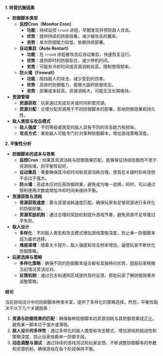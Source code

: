 **1. 阵营抗衡因素**

* **防御脚本类型**
  * **监控Cron（Monitor Cron）**
    * **功能**：持续监控 `crond` 进程，早期发现并预防敌人攻击。
    * **优势**：提供持续的防御效果，减少被攻击的概率。
    * **劣势**：单次防御能力较低，依赖持续部署。
  * **自动重启（Auto Restart）**
    * **功能**：在 `crond` 进程被攻击后自动重启，快速恢复运行。
    * **优势**：提供即时的防御反应，减少停机时间。
    * **劣势**：可能有冷却时间或资源消耗较高，限制使用频率。
  * **防火墙（Firewall）**
    * **功能**：阻挡敌人的攻击，减少受到的伤害。
    * **优势**：高效的防御能力，能够大面积抵御攻击。
    * **劣势**：部署成本较高，资源消耗大，可能无法长期维持。
* **资源管理**
  * **资源获取**：玩家通过完成任务或时间积累资源。
  * **资源分配**：合理分配资源用于不同防御脚本的部署，影响防御效果和持久性。
* **敌人类型与攻击模式**
  * **敌人强度**：不同等级或类型的敌人具有不同的攻击能力和频率。
  * **攻击方式**：某些敌人可能专门针对某种防御脚本，增加游戏策略深度。

**2. 平衡性分析**

* **防御脚本的成本与效果**
  * **监控Cron**：如果其资源消耗与防御效果匹配，能够保证持续防御而不至于资源枯竭，则平衡性较好。
  * **自动重启**：需要确保其冷却时间和资源消耗合理，使其在关键时刻有效但不会过于强大。
  * **防火墙**：高成本应对应高防御效果，避免成为唯一选择。同时，可以通过限制使用次数或增加冷却时间来维持平衡。
* **资源获取与消耗**
  * **资源获取速度**：需与资源消耗速度匹配，确保玩家有足够资源进行多样化的防御部署。
  * **资源奖励机制**：通过合理的奖励机制提升游戏节奏，避免资源不足导致过早失败。
* **敌人设计**
  * **多样化**：不同敌人类型和攻击模式增加游戏策略深度，防止单一防御脚本成为最优选择。
  * **难度递增**：随着关卡提升，敌人强度和攻击频率增加，逼使玩家不断优化防御策略。
* **玩家选择与策略**
  * **多样化策略**：确保不同的防御脚本组合都有其独特的优势，鼓励玩家根据当前情况灵活应对。
  * **反馈机制**：通过日志和通知区域提供及时反馈，帮助玩家了解防御效果并调整策略。

**结论**

当前游戏设计中的防御脚本种类丰富，提供了多样化的策略选择。然而，平衡性取决于以下几个关键因素：

1. **资源与防御效果的匹配**：确保每种防御脚本的资源消耗与其防御效果成正比，避免某一脚本过于强大或薄弱。
2. **敌人设计的多样性**：通过多样化的敌人类型和攻击模式，增加游戏的挑战性和策略深度，防止玩家依赖单一防御手段。
3. **动态调整与测试**：通过持续的游戏测试和玩家反馈，不断调整防御脚本的参数和资源机制，确保游戏在各个阶段保持平衡。
